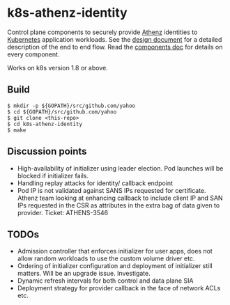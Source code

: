 k8s-athenz-identity
==========

Control plane components to securely provide [Athenz](https://github.com/yahoo/athenz) identities to 
[Kubernetes](https://kubernetes.io/) application workloads. See the [design document](DESIGN.md) for a detailed 
description of the end to end flow. Read the [components doc](COMPONENTS.md) for details on every component.

Works on k8s version 1.8 or above.

Build
-----

```
$ mkdir -p ${GOPATH}/src/github.com/yahoo
$ cd ${GOPATH}/src/github.com/yahoo
$ git clone <this-repo>
$ cd k8s-athenz-identity
$ make
```

Discussion points
----

* High-availability of initializer using leader election. Pod launches will be blocked if initializer fails.
* Handling replay attacks for identity/ callback endpoint
* Pod IP is not validated against SANS IPs requested for certificate. Athenz team looking at enhancing callback to 
  include client IP and SAN IPs requested in the CSR as attributes in the extra bag of data given to provider. Ticket: ATHENS-3546

TODOs
----

* Admission controller that enforces initializer for user apps, does not allow random workloads to use the custom volume driver etc.
* Ordering of initializer configuration and deployment of initializer still matters. Will be an upgrade issue. Investigate.
* Dynamic refresh intervals for both control and data plane SIA
* Deployment strategy for provider callback in the face of network ACLs etc.
